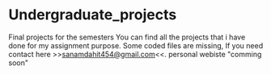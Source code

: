 # Undergraduate_projects
Final projects for the semesters
You can find all the projects that i have done for my assignment purpose.
Some coded files are missing, If you need contact here >>sanamdahit454@gmail.com<<.
personal webiste "comming soon"
